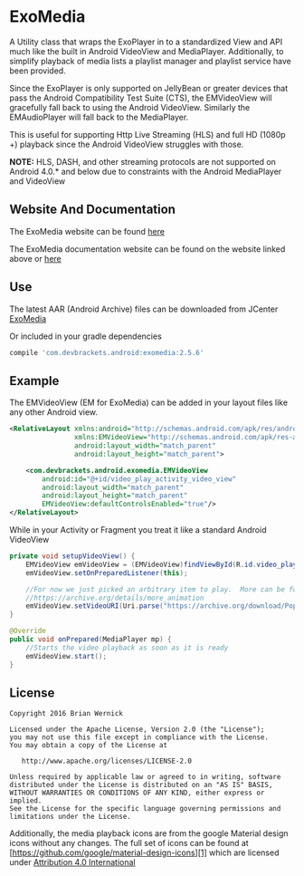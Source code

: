 ExoMedia
============
A Utility class that wraps the ExoPlayer in to a standardized
View and API much like the built in Android VideoView and MediaPlayer.
Additionally, to simplify playback of media lists a playlist manager
and playlist service have been provided.

Since the ExoPlayer is only supported on JellyBean or greater devices that
pass the Android Compatibility Test Suite (CTS), the EMVideoView will gracefully
fall back to using the Android VideoView.  Similarly the EMAudioPlayer will fall
back to the MediaPlayer.

This is useful for supporting Http Live Streaming (HLS) and full HD (1080p +) playback
since the Android VideoView struggles with those.

**NOTE:** HLS, DASH, and other streaming protocols are not supported on Android 4.0.* and below
due to constraints with the Android MediaPlayer and VideoView


Website And Documentation
-------
The ExoMedia website can be found [here][4]

The ExoMedia documentation website can be found on the website linked above or [here][5]


Use
-------
The latest AAR (Android Archive) files can be downloaded from JCenter [ExoMedia][3]

Or included in your gradle dependencies

```gradle
compile 'com.devbrackets.android:exomedia:2.5.6'
```

Example
-------
The EMVideoView (EM for ExoMedia) can be added in your layout files like any other Android view.

```xml
<RelativeLayout xmlns:android="http://schemas.android.com/apk/res/android"
                xmlns:EMVideoView="http://schemas.android.com/apk/res-auto"
                android:layout_width="match_parent"
                android:layout_height="match_parent">

    <com.devbrackets.android.exomedia.EMVideoView
        android:id="@+id/video_play_activity_video_view"
        android:layout_width="match_parent"
        android:layout_height="match_parent"
        EMVideoView:defaultControlsEnabled="true"/>
</RelativeLayout>

```

While in your Activity or Fragment you treat it like a standard Android VideoView

```java
private void setupVideoView() {
	EMVideoView emVideoView = (EMVideoView)findViewById(R.id.video_play_activity_video_view);
	emVideoView.setOnPreparedListener(this);

    //For now we just picked an arbitrary item to play.  More can be found at
    //https://archive.org/details/more_animation
    emVideoView.setVideoURI(Uri.parse("https://archive.org/download/Popeye_forPresident/Popeye_forPresident_512kb.mp4"));
}

@Override
public void onPrepared(MediaPlayer mp) {
	//Starts the video playback as soon as it is ready
	emVideoView.start();
}
```


License
-------

    Copyright 2016 Brian Wernick

    Licensed under the Apache License, Version 2.0 (the "License");
    you may not use this file except in compliance with the License.
    You may obtain a copy of the License at

       http://www.apache.org/licenses/LICENSE-2.0

    Unless required by applicable law or agreed to in writing, software
    distributed under the License is distributed on an "AS IS" BASIS,
    WITHOUT WARRANTIES OR CONDITIONS OF ANY KIND, either express or implied.
    See the License for the specific language governing permissions and
    limitations under the License.


Additionally, the media playback icons are from the google Material
design icons without any changes.  The full set of icons can be found
at [https://github.com/google/material-design-icons][1] which are licensed
under [Attribution 4.0 International][2]



 [1]: https://github.com/google/material-design-icons
 [2]: http://creativecommons.org/licenses/by/4.0/
 [3]: https://bintray.com/brianwernick/maven/ExoMedia/view#files
 [4]: http://devbrackets.com/dev/libs/exomedia.html
 [5]: http://devbrackets.com/dev/libs/docs/exomedia/2.5.0/index.html
